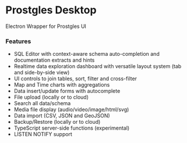 
# Prostgles Desktop

Electron Wrapper for Prostgles UI

### Features

* SQL Editor with context-aware schema auto-completion and documentation extracts and hints
* Realtime data exploration dashboard with versatile layout system (tab and side-by-side view)
* UI controls to join tables, sort, filter and cross-filter
* Map and Time charts with aggregations
* Data insert/update forms with autocomplete
* File upload (locally or to cloud)
* Search all data/schema
* Media file display (audio/video/image/html/svg) 
* Data import (CSV, JSON and GeoJSON)
* Backup/Restore (locally or to cloud)
* TypeScript server-side functions (experimental)
* LISTEN NOTIFY support
